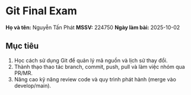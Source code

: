 # Git Final Exam

**Họ và tên:** Nguyễn Tấn Phát 
**MSSV:** 224750
**Ngày làm bài:** 2025-10-02

## Mục tiêu
1. Học cách sử dụng Git để quản lý mã nguồn và lịch sử thay đổi.  
2. Thành thạo thao tác branch, commit, push, pull và làm việc nhóm qua PR/MR.  
3. Nâng cao kỹ năng review code và quy trình phát hành (merge vào develop/main).
